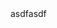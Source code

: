 <!DOCTYPE html>
<html lang="en">
<head>
    <meta charset="UTF-8">
    <title>Title</title>
</head>
<body>
asdfasdf
</body>
</html>
